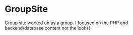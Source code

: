 # GroupSite
Group site worked on as a group. I focused on the PHP and backend/database content not the looks!
